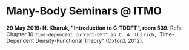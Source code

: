 # Many-Body Seminars @ ITMO

**29 May 2019: N. Kharuk, "Introduction to C-TDDFT", room 539.**
Refs: Chapter 10 ``Time-dependent current-DFT" in C. A. Ullrich, ``Time-Dependent Density-Functional Theory" (Oxford, 2012). 


